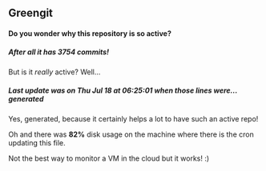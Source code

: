 ## Greengit

#### Do you wonder why this repository is so active?

##### After all it has 3754 commits!

But is it *really* active? Well...

##### Last update was on Thu Jul 18 at 06:25:01 when those lines were... generated

Yes, generated, because it certainly helps a lot to have such an active repo!

Oh and there was **82%** disk usage on the machine
where there is the cron updating this file.

Not the best way to monitor a VM in the cloud but it works! :)
